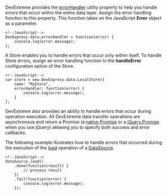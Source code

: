 DevExtreme provides the [errorHandler](/api-reference/30%20Data%20Layer/Utils/errorHandler.md '/Documentation/ApiReference/Data_Layer/Utils/#errorHandler') utility property to help you handle errors that occur within the entire data layer. Assign the error handling function to this property. This function takes on the JavaScript **Error** object as a parameter.

    <!--JavaScript-->
    DevExpress.data.errorHandler = function(error) {
        console.log(error.message);
    };

A Store enables you to handle errors that occur only within itself. To handle Store errors, assign an error handling function to the **handleError** configuration option of the Store.

    <!--JavaScript-->
    var store = new DevExpress.data.LocalStore({
        name: "MyStore",
        errorHandler: function(error) {
            console.log(error.message);
        }
    };

DevExtreme also provides an ability to handle errors that occur during operation execution. All DevExtreme data transfer operations are asynchronous and return a Promise (a [native Promise](https://developer.mozilla.org/en-US/docs/Web/JavaScript/Reference/Global_Objects/Promise) or a [jQuery.Promise](https://api.jquery.com/Types/#Promise) when you use jQuery) allowing you to specify both success and error callbacks.

The following example illustrates how to handle errors that occurred during the execution of the [load](/api-reference/30%20Data%20Layer/DataSource/3%20Methods/load().md '/Documentation/ApiReference/Data_Layer/DataSource/Methods/#load') operation of a [DataSource](/api-reference/30%20Data%20Layer/DataSource '/Documentation/ApiReference/Data_Layer/DataSource/').

    <!--JavaScript-->
    dataSource.load()
        .done(function(result) {
            // process result
        })
        .fail(function(error) {
            console.log(error.message);
        });